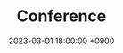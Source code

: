 ---
layout  : category
title   : Conference
summary : 카테고리
date    : 2023-03-01 18:00:00 +0900
updated : 2023-03-02 20:00:00 +0900
tag     : conference
toc     : true
public  : true
parent  : [[/index]]
latex   : false
---